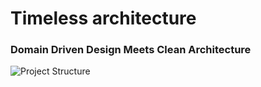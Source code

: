 # Timeless architecture 
### Domain Driven Design Meets Clean Architecture

![Project Structure](https://raw.githubusercontent.com/sharmapankaj2512/timeless-architecture/master/project-structure.png)
